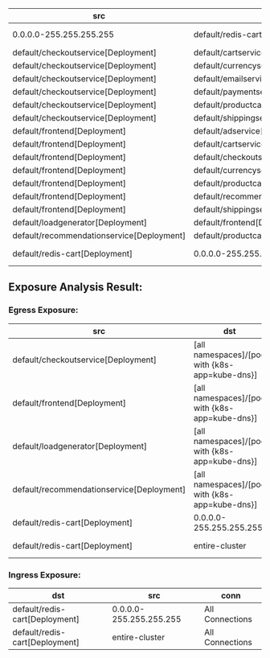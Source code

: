 | src | dst | conn |
|-----|-----|------|
| 0.0.0.0-255.255.255.255 | default/redis-cart[Deployment] | All Connections |
| default/checkoutservice[Deployment] | default/cartservice[Deployment] | TCP 7070 |
| default/checkoutservice[Deployment] | default/currencyservice[Deployment] | TCP 7000 |
| default/checkoutservice[Deployment] | default/emailservice[Deployment] | TCP 8080 |
| default/checkoutservice[Deployment] | default/paymentservice[Deployment] | TCP 50051 |
| default/checkoutservice[Deployment] | default/productcatalogservice[Deployment] | TCP 3550 |
| default/checkoutservice[Deployment] | default/shippingservice[Deployment] | TCP 50051 |
| default/frontend[Deployment] | default/adservice[Deployment] | TCP 9555 |
| default/frontend[Deployment] | default/cartservice[Deployment] | TCP 7070 |
| default/frontend[Deployment] | default/checkoutservice[Deployment] | TCP 5050 |
| default/frontend[Deployment] | default/currencyservice[Deployment] | TCP 7000 |
| default/frontend[Deployment] | default/productcatalogservice[Deployment] | TCP 3550 |
| default/frontend[Deployment] | default/recommendationservice[Deployment] | TCP 8080 |
| default/frontend[Deployment] | default/shippingservice[Deployment] | TCP 50051 |
| default/loadgenerator[Deployment] | default/frontend[Deployment] | TCP 8080 |
| default/recommendationservice[Deployment] | default/productcatalogservice[Deployment] | TCP 3550 |
| default/redis-cart[Deployment] | 0.0.0.0-255.255.255.255 | All Connections |
## Exposure Analysis Result:
### Egress Exposure:
| src | dst | conn |
|-----|-----|------|
| default/checkoutservice[Deployment] | [all namespaces]/[pod with {k8s-app=kube-dns}] | UDP 53 |
| default/frontend[Deployment] | [all namespaces]/[pod with {k8s-app=kube-dns}] | UDP 53 |
| default/loadgenerator[Deployment] | [all namespaces]/[pod with {k8s-app=kube-dns}] | UDP 53 |
| default/recommendationservice[Deployment] | [all namespaces]/[pod with {k8s-app=kube-dns}] | UDP 53 |
| default/redis-cart[Deployment] | 0.0.0.0-255.255.255.255 | All Connections |
| default/redis-cart[Deployment] | entire-cluster | All Connections |

### Ingress Exposure:
| dst | src | conn |
|-----|-----|------|
| default/redis-cart[Deployment] | 0.0.0.0-255.255.255.255 | All Connections |
| default/redis-cart[Deployment] | entire-cluster | All Connections |
